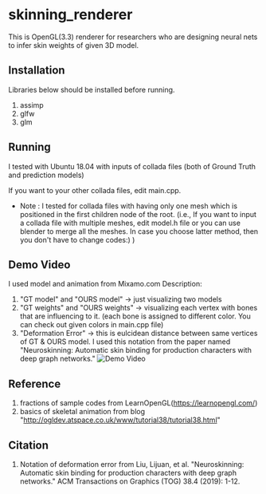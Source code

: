 # skinning_renderer
This is OpenGL(3.3) renderer for researchers who are designing neural nets to infer skin weights of given 3D model.

## Installation
Libraries below should be installed before running.
  1. assimp
  2. glfw
  3. glm
  
## Running
I tested with Ubuntu 18.04 with inputs of collada files (both of Ground Truth and prediction models)

If you want to your other collada files, edit main.cpp.

* Note : I tested for collada files with having only one mesh which is positioned in the first children node of the root. (i.e., If you want to input a collada file with multiple meshes, edit model.h file or you can use blender to merge all the meshes. In case you choose latter method, then you don't have to change codes:) )   

## Demo Video
I used model and animation from Mixamo.com
Description:
  1. "GT model" and "OURS model" &#8594; just visualizing two models
  2. "GT weights" and "OURS weights" &#8594; visualizing each vertex with bones that are influencing to it. (each bone is assigned to different color. You can check out given colors in main.cpp file)
  3. "Deformation Error" &#8594; this is eulcidean distance between same vertices of GT & OURS model. I used this notation from the paper named "Neuroskinning: Automatic skin binding for production characters with deep graph networks."
![Demo Video](https://github.com/jinseokbae/skinning_renderer/blob/master/demo_mouse.gif)

## Reference
  1. fractions of sample codes from LearnOpenGL(https://learnopengl.com/)
  2. basics of skeletal animation from blog "http://ogldev.atspace.co.uk/www/tutorial38/tutorial38.html"

## Citation
  1. Notation of deformation error from Liu, Lijuan, et al. "Neuroskinning: Automatic skin binding for    production characters with deep graph networks." ACM Transactions on Graphics (TOG) 38.4 (2019): 1-12.
